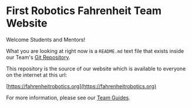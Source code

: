 # First Robotics Fahrenheit Team Website

Welcome Students and Mentors! 

What you are looking at right now is a `README.md` text file that exists inside our Team's [Git Repository](https://github.com/Fahrenheit6882/Fahrenheit6882.github.io). 

This repository is the source of our website which is available to everyone on the internet at this url: 

[https://fahrenheitrobotics.org](https://fahrenheitrobotics.org)

For more information, please see our [Team Guides](http://fahrenheitrobotics.org/site/docs/welcome). 